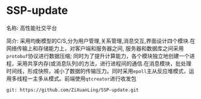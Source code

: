 # SSP-update

名称: 高性能社交平台 

简介: 采用均衡模型的C/S,分为用户管理,关系管理,消息交互,界面设计四个模块.在网络传输上和存储能力上，对客户端和服务器之间, 服务器和数据库之间采用`protobuf`协议进行数据压缩; 同时为了提升计算能力，各个模块独立地创建一个进程，采用共享内存(或消息队列)的方法，进行进程间的通信.在消息模块，批处理时间线，形成快照，减小了数据的传输压力。同时采用`epoll`主从反应堆模式，运用多线程一主多从模式。前端使用`qtcreator`进行收发包

```shell
git: https://github.com/ZiXuanLing/SSP-update.git
```

